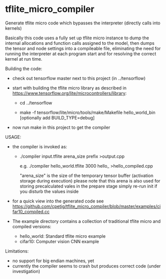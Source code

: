 # tflite_micro_compiler

Generate tflite micro code which bypasses the interpreter (directly calls into kernels)

Basically this code uses a fully set up tflite micro instance to dump the internal allocations and
function calls assigned to the model, then dumps the tensor and node settings into a compileable 
file, eliminating the need for running the interpreter at each program start and for resolving the correct
kernel at run time.

Building the code:

- check out tensorflow master next to this project (in ../tensorflow)
- start with building the tflite micro library as described in https://www.tensorflow.org/lite/microcontrollers/library:

  - cd ../tensorflow

  - make -f tensorflow/lite/micro/tools/make/Makefile hello_world_bin
    [optionally add BUILD_TYPE=debug]

- now run  make  in this project to get the compiler

USAGE:

- the compiler is invoked as:

  - ./compiler input.tflite arena_size prefix >output.cpp

    e.g. ./compiler hello_world.tflite 3000 hello_ >hello_compiled.cpp

    "arena_size" is the size of the temporary tensor buffer (activation storage during execution)
    please note that this arena is also used for storing precalculated vales in the prepare stage
    simply re-run init if you disturb the values inside

- for a quick view into the generated code see https://github.com/cpetig/tflite_micro_compiler/blob/master/examples/cifar10_compiled.cc

- The example directory contains a collection of traditional tflite micro and compiled versions:

  - hello_world: Standard tflite micro example
  - cifar10: Computer vision CNN example

Limitations:

- no support for big endian machines, yet
- currently the compiler seems to crash but produces correct code (under investigation)
